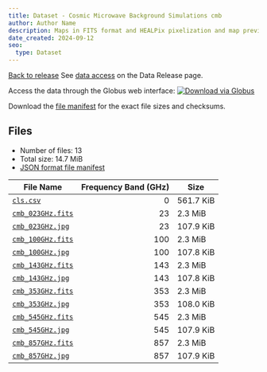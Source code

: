 ```yaml
---
title: Dataset - Cosmic Microwave Background Simulations cmb
author: Author Name
description: Maps in FITS format and HEALPix pixelization and map preview in jpg format for the cmb component
date_created: 2024-09-12
seo:
  type: Dataset
---
```


[Back to release](./index.html#datasets)
See [data access](./index.html#data-access) on the Data Release page.

Access the data through the Globus web interface: [![Download via Globus](images/globus-logo.png)](https://app.globus.org/file-manager?origin_id=18ed636e-0389-44c3-b533-cb3901dfc60f&origin_path=%2F/myfolder5/%2Fcmb%2F)

Download the [file manifest](https://g-1926f5.c2d0f8.bd7c.data.globus.org//myfolder5//cmb/manifest.json) for the exact file sizes and checksums.

## Files

- Number of files: 13
- Total size: 14.7 MiB
- [JSON format file manifest](https://g-1926f5.c2d0f8.bd7c.data.globus.org//myfolder5//cmb/manifest.json)

|                                            File Name                                            | Frequency Band (GHz) |   Size    |
| ----------------------------------------------------------------------------------------------- | -------------------: | --------- |
| [`cls.csv`](https://g-1926f5.c2d0f8.bd7c.data.globus.org/myfolder5/cmb/cls.csv)                 |                    0 | 561.7 KiB |
| [`cmb_023GHz.fits`](https://g-1926f5.c2d0f8.bd7c.data.globus.org/myfolder5/cmb/cmb_023GHz.fits) |                   23 | 2.3 MiB   |
| [`cmb_023GHz.jpg`](https://g-1926f5.c2d0f8.bd7c.data.globus.org/myfolder5/cmb/cmb_023GHz.jpg)   |                   23 | 107.9 KiB |
| [`cmb_100GHz.fits`](https://g-1926f5.c2d0f8.bd7c.data.globus.org/myfolder5/cmb/cmb_100GHz.fits) |                  100 | 2.3 MiB   |
| [`cmb_100GHz.jpg`](https://g-1926f5.c2d0f8.bd7c.data.globus.org/myfolder5/cmb/cmb_100GHz.jpg)   |                  100 | 107.8 KiB |
| [`cmb_143GHz.fits`](https://g-1926f5.c2d0f8.bd7c.data.globus.org/myfolder5/cmb/cmb_143GHz.fits) |                  143 | 2.3 MiB   |
| [`cmb_143GHz.jpg`](https://g-1926f5.c2d0f8.bd7c.data.globus.org/myfolder5/cmb/cmb_143GHz.jpg)   |                  143 | 107.8 KiB |
| [`cmb_353GHz.fits`](https://g-1926f5.c2d0f8.bd7c.data.globus.org/myfolder5/cmb/cmb_353GHz.fits) |                  353 | 2.3 MiB   |
| [`cmb_353GHz.jpg`](https://g-1926f5.c2d0f8.bd7c.data.globus.org/myfolder5/cmb/cmb_353GHz.jpg)   |                  353 | 108.0 KiB |
| [`cmb_545GHz.fits`](https://g-1926f5.c2d0f8.bd7c.data.globus.org/myfolder5/cmb/cmb_545GHz.fits) |                  545 | 2.3 MiB   |
| [`cmb_545GHz.jpg`](https://g-1926f5.c2d0f8.bd7c.data.globus.org/myfolder5/cmb/cmb_545GHz.jpg)   |                  545 | 107.9 KiB |
| [`cmb_857GHz.fits`](https://g-1926f5.c2d0f8.bd7c.data.globus.org/myfolder5/cmb/cmb_857GHz.fits) |                  857 | 2.3 MiB   |
| [`cmb_857GHz.jpg`](https://g-1926f5.c2d0f8.bd7c.data.globus.org/myfolder5/cmb/cmb_857GHz.jpg)   |                  857 | 107.9 KiB |
